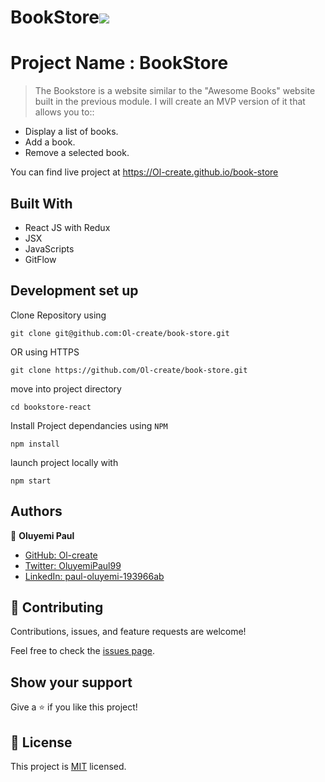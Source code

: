 # BookStore![](https://img.shields.io/badge/Microverse-blueviolet)

# Project Name : BookStore

> The Bookstore is a website similar to the "Awesome Books" website built in the previous module. I will create an MVP version of it that allows you to::

- Display a list of books.
- Add a book.
- Remove a selected book.

You can find live project at https://Ol-create.github.io/book-store

## Built With

- React JS with Redux
- JSX
- JavaScripts
- GitFlow


## Development set up

Clone Repository using

`git clone git@github.com:Ol-create/book-store.git`

OR using HTTPS

`git clone https://github.com/Ol-create/book-store.git`

move into project directory

`cd bookstore-react`

Install Project dependancies using `NPM`

`npm install`

launch project locally with

`npm start`


## Authors

👤 **Oluyemi Paul**

- [GitHub: Ol-create](https://github.com/Ol-create)
- [Twitter: OluyemiPaul99](https://twitter.com/OluyemiPaul99)
- [LinkedIn: paul-oluyemi-193966ab](https://www.linkedin.com/in/paul-oluyemi-193966ab)

## 🤝 Contributing

Contributions, issues, and feature requests are welcome!

Feel free to check the [issues page](https://github.com/Ol-create/Food-store-app/issues).

## Show your support

Give a ⭐️ if you like this project!

## 📝 License

This project is [MIT](./MIT.md) licensed.